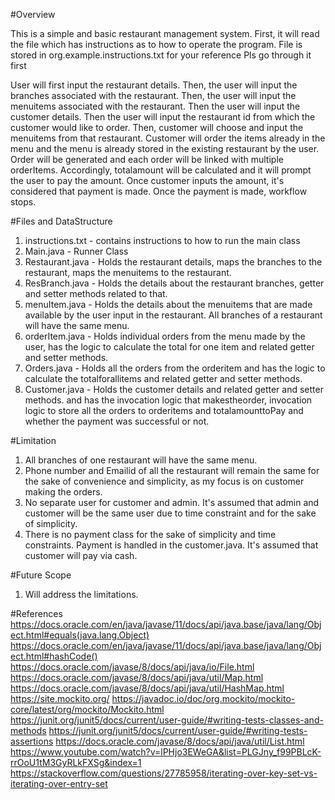 #Overview

This is a simple and basic restaurant management system.
First, it will read the file which has instructions as to how to operate the program.
File is stored in org.example.instructions.txt for your reference
Pls go through it first

User will first input the restaurant details. Then, the user will input the
branches associated with the restaurant. Then, the user will input the menuitems
associated with the restaurant. Then the user will input the customer details.
Then the user will input the restaurant id from which the customer would like to order.
Then, customer will choose and input the menuitems from that restaurant.
Customer will order the items already in the menu and the menu is already
stored in the existing restaurant by the user.
Order will be generated and each order will be linked with multiple orderItems.
Accordingly, totalamount will be calculated and it will prompt the user to pay
the amount. Once customer inputs the amount, it's considered that payment is made.
Once the payment is made, workflow stops.

#Files and DataStructure
1. instructions.txt - contains instructions to how to run the main class
2. Main.java - Runner Class
2. Restaurant.java - Holds the restaurant details, maps the branches
   to the restaurant, maps the menuitems to the restaurant.
3. ResBranch.java - Holds the details about the restaurant branches, getter
   and setter methods related to that.
4. menuItem.java - Holds the details about the menuitems that are made available
   by the user input in the restaurant. All branches of a restaurant will have the same menu.
5. orderItem.java - Holds individual orders from the menu made by the user, has
   the logic to calculate the total for one item and related
   getter and setter methods.
6. Orders.java - Holds all the orders from the orderitem and has the logic to
   calculate the totalforallitems and related getter and setter methods.
7. Customer.java - Holds the customer details and related getter and setter methods.
   and has the invocation logic that makestheorder, invocation logic to store all the orders to
   orderitems and totalamounttoPay and whether the payment was successful or not.

#Limitation
1. All branches of one restaurant will have the
   same menu.
2. Phone number and Emailid of all the restaurant will remain the same for
   the sake of convenience and simplicity, as my focus is on customer making the orders.
3. No separate user for customer and admin. It's assumed that admin and
   customer will be the same user due to time constraint and for the sake of simplicity.
4. There is no payment class for the sake of simplicity and time constraints. Payment is handled in the customer.java.
   It's assumed that customer will pay via cash.

#Future Scope
1. Will address the limitations.

#References
https://docs.oracle.com/en/java/javase/11/docs/api/java.base/java/lang/Object.html#equals(java.lang.Object)
https://docs.oracle.com/en/java/javase/11/docs/api/java.base/java/lang/Object.html#hashCode()
https://docs.oracle.com/javase/8/docs/api/java/io/File.html
https://docs.oracle.com/javase/8/docs/api/java/util/Map.html
https://docs.oracle.com/javase/8/docs/api/java/util/HashMap.html
https://site.mockito.org/
https://javadoc.io/doc/org.mockito/mockito-core/latest/org/mockito/Mockito.html
https://junit.org/junit5/docs/current/user-guide/#writing-tests-classes-and-methods
https://junit.org/junit5/docs/current/user-guide/#writing-tests-assertions
https://docs.oracle.com/javase/8/docs/api/java/util/List.html
https://www.youtube.com/watch?v=lPHjo3EWeGA&list=PLGJny_f99PBLcK-rrOoU1tM3GyRLkFXSg&index=1
https://stackoverflow.com/questions/27785958/iterating-over-key-set-vs-iterating-over-entry-set
